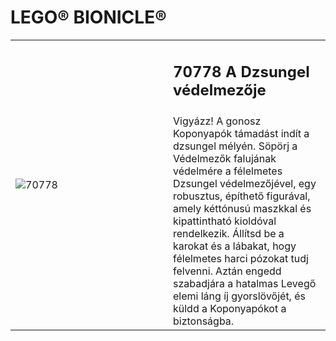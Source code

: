 # LEGO® BIONICLE®

<table width="100%">
<tr>
<td rowspan="2" width="50%"><img alt="70778" src="https://www.lego.com/cdn/cs/catalog/assets/blt5d46efd060f56c52/1/LEGO_70778_box1_in_1488.png"></td>
<td><h2>70778 A Dzsungel védelmezője</h2></td>
</tr>
<tr>
<td>Vigyázz! A gonosz Koponyapók támadást indít a dzsungel mélyén. Söpörj a Védelmezők falujának védelmére a félelmetes Dzsungel védelmezőjével, egy robusztus, építhető figurával, amely kéttónusú maszkkal és kipattintható kioldóval rendelkezik. Állítsd be a karokat és a lábakat, hogy félelmetes harci pózokat tudj felvenni. Aztán engedd szabadjára a hatalmas Levegő elemi láng íj gyorslövőjét, és küldd a Koponyapókot a biztonságba.</td>
</tr>
</table>